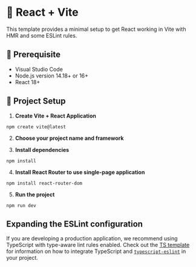 # 🚀 React + Vite

This template provides a minimal setup to get React working in Vite with HMR and some ESLint rules.

## 📃 Prerequisite
- Visual Studio Code
- Node.js version 14.18+ or 16+
- React 18+

## 🔧 Project Setup

1. **Create Vite + React Application**
```
npm create vite@latest
```
2. **Choose your project name and framework**
   
3. **Install dependencies**
```
npm install
```
4. **Install React Router to use single-page application**
```
npm install react-router-dom
```

5. **Run the project**
```
npm run dev
```

## Expanding the ESLint configuration

If you are developing a production application, we recommend using TypeScript with type-aware lint rules enabled. Check out the [TS template](https://github.com/vitejs/vite/tree/main/packages/create-vite/template-react-ts) for information on how to integrate TypeScript and [`typescript-eslint`](https://typescript-eslint.io) in your project.
